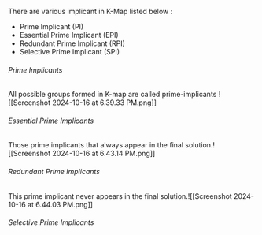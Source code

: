 There are various implicant in K-Map listed below :
- Prime Implicant (PI)
- Essential Prime Implicant (EPI)
- Redundant Prime Implicant (RPI)
- Selective Prime Implicant (SPI)

###### Prime Implicants
All possible groups formed in K-map are called prime-implicants
![[Screenshot 2024-10-16 at 6.39.33 PM.png]]

###### Essential Prime Implicants
Those prime implicants that always appear in the final solution.![[Screenshot 2024-10-16 at 6.43.14 PM.png]]

###### Redundant Prime Implicants
This prime implicant never appears in the final solution.![[Screenshot 2024-10-16 at 6.44.03 PM.png]]

###### Selective Prime Implicants
